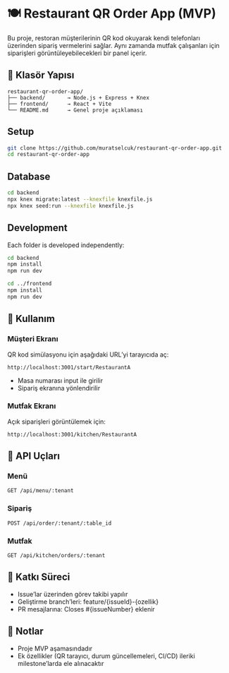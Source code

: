 # 🍽️ Restaurant QR Order App (MVP)

Bu proje, restoran müşterilerinin QR kod okuyarak kendi telefonları üzerinden sipariş vermelerini sağlar. Aynı zamanda mutfak çalışanları için siparişleri görüntüleyebilecekleri bir panel içerir.

## 📂 Klasör Yapısı

```
restaurant-qr-order-app/
├── backend/       → Node.js + Express + Knex
├── frontend/      → React + Vite
└── README.md      → Genel proje açıklaması
```

## Setup

```bash
git clone https://github.com/muratselcuk/restaurant-qr-order-app.git
cd restaurant-qr-order-app
```

## Database
```bash
cd backend
npx knex migrate:latest --knexfile knexfile.js
npx knex seed:run --knexfile knexfile.js
```

## Development

Each folder is developed independently:

```bash
cd backend
npm install
npm run dev

cd ../frontend
npm install
npm run dev
```

## 🧪 Kullanım

### Müşteri Ekranı

QR kod simülasyonu için aşağıdaki URL’yi tarayıcıda aç:

``` http://localhost:3001/start/RestaurantA ```

- Masa numarası input ile girilir
- Sipariş ekranına yönlendirilir

### Mutfak Ekranı

Açık siparişleri görüntülemek için:
```
http://localhost:3001/kitchen/RestaurantA
```

## 📱 API Uçları

### Menü

```
GET /api/menu/:tenant
```

### Sipariş

```
POST /api/order/:tenant/:table_id
```

### Mutfak

```
GET /api/kitchen/orders/:tenant
```


## 👥 Katkı Süreci

- Issue’lar üzerinden görev takibi yapılır
- Geliştirme branch’leri: feature/{issueId}-{ozellik}
- PR mesajlarına: Closes #{issueNumber} eklenir

## 📌 Notlar

- Proje MVP aşamasındadır
- Ek özellikler (QR tarayıcı, durum güncellemeleri, CI/CD) ileriki milestone’larda ele alınacaktır

